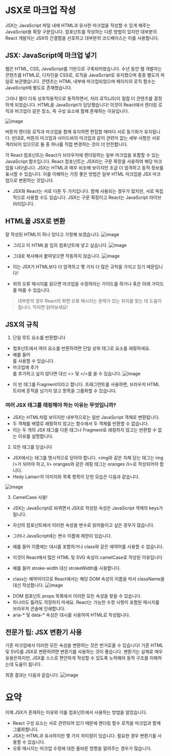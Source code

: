# JSX로 마크업 작성
JSX는 JavaScript 파일 내에 HTML과 유사한 마크업을 작성할 수 있게 해주는 JavaScript용 확장 구문입니다. 
컴포넌트를 작성하는 다른 방법이 있지만 대부분의 React 개발자는 JSX의 간결함을 선호하고 대부분의 코드베이스는 이를 사용합니다.

## JSX: JavaScript에 마크업 넣기
웹은 HTML, CSS, JavaScript를 기반으로 구축되어왔습니다. 
수년 동안 웹 개발자는 콘텐츠를 HTML로, 디자인을 CSS로, 로직을 JavaScript로 유지했으며 종종 별도의 파일로 보관했습니다. 
콘텐츠는 HTML 내부에 마크업되었으며 페이지의 로직 함수는 JavaScript에 별도로 존재했습니다.

그러나 웹이 더욱 상호작용적으로 동작하면서, 처리 로직(JS)이 점점 더 콘텐츠를 결정하게 되었습니다. 
HTML을 JavaScript가 담당했습니다! 이것이 React에서 렌더링 로직과 마크업이 같은 장소, 즉 구성 요소에 함께 존재하는 이유입니다.

![image](https://github.com/ektto1041/react-dev-translation-study/assets/165557124/7e061f0e-a373-469a-a797-0cd9b491a8de)

버튼의 렌더링 로직과 마크업을 함께 유지하면 편집할 때마다 서로 동기화가 유지됩니다. 
반대로, 버튼의 마크업과 사이드바의 마크업과 같이 관련이 없는 세부 사항은 서로 격리되어 있으므로 둘 중 하나를 직접 변경하는 것이 더 안전합니다.

각 React 컴포넌트는 React가 브라우저에 렌더링하는 일부 마크업을 포함할 수 있는 JavaScript 함수입니다. 
React 컴포넌트는 JSX라는 구문 확장을 사용하여 해당 마크업을 나타냅니다. 
JSX는 HTML과 매우 비슷해 보이지만 조금 더 엄격하고 동적 정보를 표시할 수 있습니다. 
이를 이해하는 가장 좋은 방법은 일부 HTML 마크업을 JSX 마크업으로 변환하는 것입니다.

* JSX와 React는 서로 다른 두 가지입니다. 함께 사용되는 경우가 많지만, 서로 독립적으로 사용할 수도 있습니다. JSX는 구문 확장이고 React는 JavaScript 라이브러리입니다.

## HTML을 JSX로 변환
잘 작성된 HTML이 하나 있다고 가정해 보겠습니다.
![image](https://github.com/ektto1041/react-dev-translation-study/assets/165557124/46dee555-c4af-4c3e-9344-2efd6eb3320a)

* 그리고 이 HTML을 임의 컴포넌트에 넣고 싶습니다.
![image](https://github.com/ektto1041/react-dev-translation-study/assets/165557124/9fb5ee67-27d5-4ae7-ba23-6accca1aaca9)

* 그대로 복사해서 붙여넣으면 작동하지 않습니다.
![image](https://github.com/ektto1041/react-dev-translation-study/assets/165557124/096903e2-4cf1-4eae-a412-36b829f2c187)

* 이는 JSX가 HTML보다 더 엄격하고 몇 가지 더 많은 규칙을 가지고 있기 때문입니다!
* 위의 오류 메시지를 읽으면 마크업을 수정하라는 가이드를 하거나 혹은 아래 가이드를 따를 수 있습니다.

> 대부분의 경우 React의 화면 오류 메시지는 문제가 있는 위치를 찾는 데 도움이 됩니다. 막히면 읽어보세요!

## JSX의 규칙
1. 단일 루트 요소를 반환합니다
- 컴포넌트에서 여러 요소를 반환하려면 단일 상위 태그로 요소를 래핑하세요.
- 예를 들어 <div>를 사용할 수 있습니다.
- 마크업에 추가 <div>를 추가하고 싶지 않다면 대신 <> 및 </>를 쓸 수 있습니다.
![image](https://github.com/ektto1041/react-dev-translation-study/assets/165557124/434e0147-96b8-47fc-a1de-278d16500504)

* 이 빈 태그를 Fragment이라고 합니다. 프래그먼트를 사용하면, 브라우저 HTML 트리에 흔적을 남기지 않고 항목을 그룹화할 수 있습니다.

### 여러 JSX 태그를 래핑해야 하는 이유는 무엇입니까?
* JSX는 HTML처럼 보이지만 내부적으로는 일반 JavaScript 객체로 변환됩니다.
* 두 객체를 배열로 래핑하지 않고는 함수에서 두 객체를 반환할 수 없습니다.
* 이는 두 개의 JSX 태그를 다른 태그나 Fragment로 래핑하지 않고는 반환할 수 없는 이유를 설명합니다.

2. 모든 태그를 닫습니다
- JSX에서는 태그를 명시적으로 닫아야 합니다. <img와 같은 자체 닫는 태그는 img />가 되어야 하고, li> oranges와 같은 래핑 태그는 oranges /li>로 작성되어야 합니다.
- Hedy Lamarr의 이미지와 목록 항목이 닫힌 모습은 다음과 같습니다.

![image](https://github.com/ektto1041/react-dev-translation-study/assets/165557124/78da9323-935e-4a4e-a665-fb651f796ccb)

3. CamelCase 사용!
- JSX는 JavaScript로 바뀌면서 JSX로 작성된 속성은 JavaScript 객체의 keys가 됩니다.
- 자신의 컴포넌트에서 이러한 속성을 변수로 읽어들이고 싶은 경우가 많습니다.
- 그러나 JavaScript에는 변수 이름에 제한이 있습니다.
- 예를 들어 이름에는 대시를 포함하거나 class와 같은 예약어를 사용할 수 없습니다.

- 이것이 React에서 많은 HTML 및 SVG 속성이 camelCase로 작성된 이유입니다
- 예를 들어 stroke-width 대신 strokeWidth를 사용합니다.
- class는 예약어이므로 React에서는 해당 DOM 속성의 이름을 따서 className을 대신 작성합니다.
![image](https://github.com/ektto1041/react-dev-translation-study/assets/165557124/15f7218f-2183-44f8-bfb2-91a660710220)

* DOM 컴포넌트 props 목록에서 이러한 모든 속성을 찾을 수 있습니다.
* 하나라도 틀려도 걱정하지 마세요. React는 가능한 수정 사항이 포함된 메시지를 브라우저 콘솔에 인쇄합니다.
* aria-* 및 data-* 속성은 대시를 사용하여 HTML로 작성됩니다.

## 전문가 팁: JSX 변환기 사용
기존 마크업에서 이러한 모든 속성을 변환하는 것은 번거로울 수 있습니다! 
기존 HTML 및 SVG를 JSX로 변환하려면 변환기를 사용하는 것이 좋습니다. 
변환기는 실제로 매우 유용은하지만, JSX를 스스로 편안하게 작성할 수 있도록 노력해야 동작 구조를 이해하는데 도움이 됩니다.

최종 결과는 다음과 같습니다.
![image](https://github.com/ektto1041/react-dev-translation-study/assets/165557124/2a72af6d-2b79-4d75-a8b7-95e7367723b3)

# 요약
이제 JSX가 존재하는 이유와 이를 컴포넌트에서 사용하는 방법을 알았습니다.

- React 구성 요소는 서로 관련되어 있기 때문에 렌더링 함수 로직을 마크업과 함께 그룹화합니다.
- JSX는 HTML과 유사하지만 몇 가지 차이점이 있습니다. 필요한 경우 변환기를 사용할 수 있습니다.
- 오류 메시지는 마크업 수정에 대한 올바른 방향을 알려주는 경우가 많습니다.


